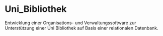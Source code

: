 # Uni_Bibliothek
Entwicklung einer Organisations- und Verwaltungssoftware zur Unterstützung einer Uni Bibliothek auf Basis einer relationalen Datenbank.
